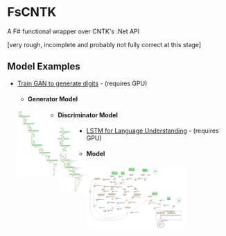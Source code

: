 # FsCNTK

A F# functional wrapper over CNTK's .Net API

[very rough, incomplete and probably not fully correct at this stage]

## Model Examples
* [Train GAN to generate digits](FsCNTK/Scripts/TestDCGAN.fsx) - (requires GPU)
   * #### Generator Model
	<a href="FsCNTK/Scripts/imgs/Generator_loss.Png"><img src="FsCNTK/Scripts/imgs/Generator_loss.Png" align="left" height="150"></a>
   * #### Discriminator Model
	<a href="FsCNTK/Scripts/imgs/Discriminator_Loss.Png"><img src="FsCNTK/Scripts/imgs/Discriminator_Loss.Png" align="left" height="150"></a>


* [LSTM for Language Understanding](FsCNTK/Scripts/TestLstm.fsx) - (requires GPU)
   * #### Model
	<a href="FsCNTK/Scripts/imgs/LSTM_Lang_Model.Png"><img src="FsCNTK/Scripts/imgs/LSTM_Lang_Model.Png" align="left" height="150"></a>
